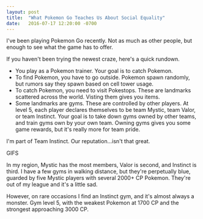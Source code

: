 ```yaml
---
layout: post
title:  "What Pokemon Go Teaches Us About Social Equality"
date:   2016-07-17 12:20:00 -0700
---
```


I've been playing Pokemon Go recently. Not as much as other people, but enough
to see what the game has to offer.

If you haven't been trying the newest craze, here's a quick rundown.

* You play as a Pokemon trainer. Your goal is to catch Pokemon.
* To find Pokemon, you have to go outside. Pokemon spawn randomly, but rumors
say they spawn based on cell tower usage.
* To catch Pokemon, you need to visit Pokestops. These are landmarks scattered
across the world. Visting them gives you items.
* Some landmarks are gyms. These are controlled by other players. At level 5,
each player declares themselves to be team Mystic, team Valor, or team
Instinct. Your goal is to take down gyms owned by other teams, and train gyms
own by your own team. Owning gyms gives you some game rewards, but it's really
more for team pride.

I'm part of Team Instinct. Our reputation...isn't that great.

GIFS

In my region, Mystic has the most members, Valor is second, and Instinct is
third. I have a few gyms in walking distance, but they're perpetually blue,
guarded by five Mystic players with several 2000+ CP Pokemon. They're out of
my league and it's a little sad.

However, on rare occasions I find an Instinct gym, and it's almost always a
monster. Gym level 5, with the weakest Pokemon at 1700 CP and the strongest
approaching 3000 CP.
